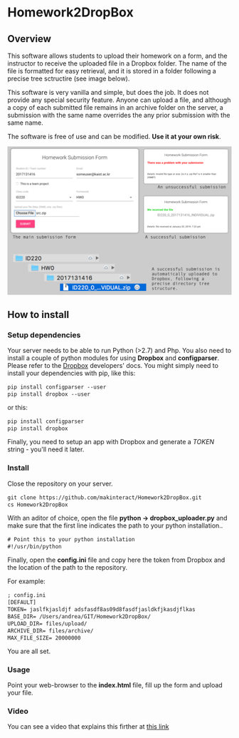 # Homework2DropBox

## Overview
This software allows students to upload their homework on a form, and the instructor to receive the uploaded file in a Dropbox folder. The name of the file is formatted for easy retrieval, and it is stored in a folder following a precise tree sctructire (see image below).

This software is very vanilla and simple, but does the job. It does not provide any special security feature. Anyone can upload a file, and although a copy of each submitted file remains in an archive folder on the server, a submission with the same name overrides the any prior submission with the same name.

The software is free of use and can be modified. **Use it at your own risk**.

![alt text](docs/Overview.png)

## How to install

### Setup dependencies

Your server needs to be able to run Python (>2.7) and Php. You also need to install a couple of python modules for using **Dropbox** and **configparser**. Please refer to the [Dropbox](https://www.dropbox.com/developers/documentation/python) developers' docs. You might simply need to install your dependencies with pip, like this:

```
pip install configparser --user
pip install dropbox --user
```

or this:

```
pip install configparser
pip install dropbox
```
Finally, you need to setup an app with Dropbox and generate a *TOKEN* string - you'll need it later.

### Install

Close the repository on your server.

```
git clone https://github.com/makinteract/Homework2DropBox.git
cs Homework2DropBox
```

With an aditor of choice, open the file **python -> dropbox_uploader.py** and make sure that the first line indicates the path to your python installation..

```
# Point this to your python installation
#!/usr/bin/python
```

Finally, open the **config.ini** file and copy here the token from Dropbox and the location of the path to the repository.

For example:

```
; config.ini
[DEFAULT]
TOKEN= jaslfkjasldjf adsfasdf8as09d8fasdfjasldkfjkasdjflkas
BASE_DIR= /Users/andrea/GIT/Homework2DropBox/
UPLOAD_DIR= files/upload/
ARCHIVE_DIR= files/archive/
MAX_FILE_SIZE= 20000000
```
You are all set.

### Usage

Point your web-browser to the **index.html** file, fill up the form and upload your file.

### Video

You can see a video that explains this firther at [this link](....)
